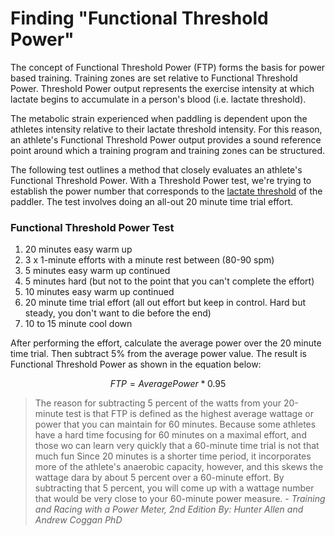 # Finding "Functional Threshold Power"

The concept of Functional Threshold Power (FTP) forms the basis for power based training. Training zones are set relative to Functional Threshold Power. Threshold Power output represents the exercise intensity at which lactate begins to accumulate in a person's blood (i.e. lactate threshold).

The metabolic strain experienced when paddling is dependent upon the athletes intensity relative to their lactate threshold intensity. For this reason, an athlete's Functional Threshold Power output provides a sound reference point around which a training program and training zones can be structured.

The following test outlines a method that closely evaluates an athlete's Functional Threshold Power. With a Threshold Power test, we're trying to establish the power number that corresponds to the [lactate threshold](http://en.wikipedia.org/wiki/Anaerobic_exercise) of the paddler. The test involves doing an all-out 20 minute time trial effort.

### Functional Threshold Power Test
1. 20 minutes easy warm up
2. 3 x 1-minute efforts with a minute rest between (80-90 spm)
3. 5 minutes easy warm up continued
4. 5 minutes hard (but not to the point that you can't complete the effort)
5. 10 minutes easy warm up continued
6. 20 minute time trial effort (all out effort but keep in control. Hard but steady, you don't want to die before the end)
7. 10 to 15 minute cool down

After performing the effort, calculate the average power over the 20 minute time trial. Then subtract 5% from the average power value. The result is Functional Threshold Power as shown in the equation below:


$$FTP = AveragePower*0.95$$

>The reason for subtracting 5 percent of the watts from your 20-minute test is that FTP is defined as the highest average wattage or power that you can maintain for 60 minutes. Because some athletes have a hard time focusing for 60 minutes on a maximal effort, and those wo can learn very quickly that a 60-minute time trial is not that much fun
Since 20 minutes is a shorter time period, it incorporates more of the athlete's anaerobic capacity, however, and this skews the wattage dara by about 5 percent over a 60-minute effort. By subtracting that 5 percent, you will come up with a wattage number that would be very close to your 60-minute power measure. - 
*Training and Racing with a Power Meter, 2nd Edition By: Hunter Allen and Andrew Coggan PhD*

